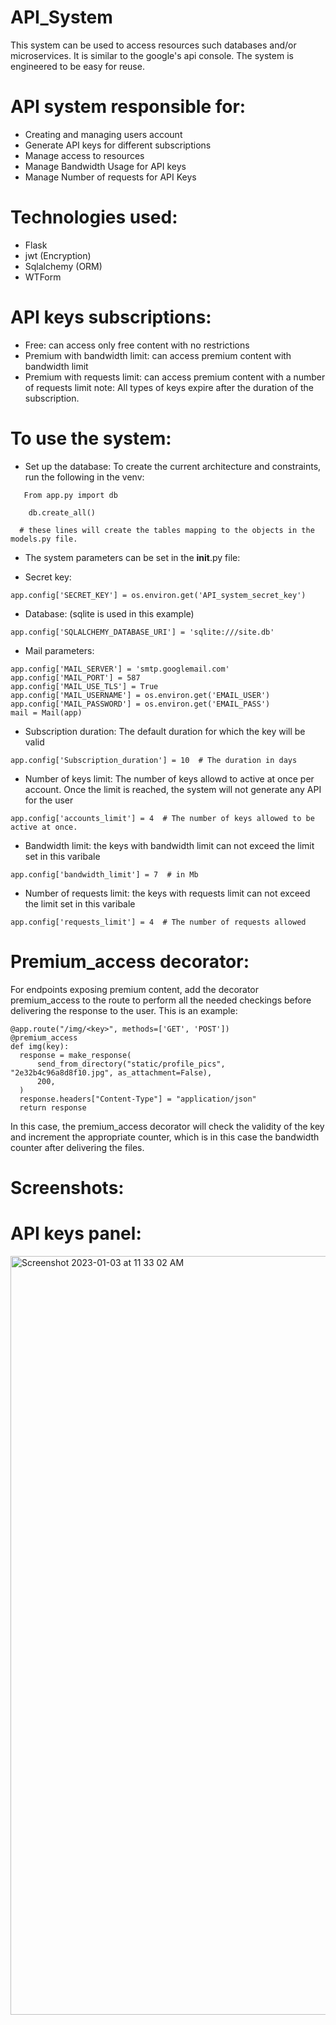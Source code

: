 # API_System
This system can be used to access resources such databases and/or microservices. It is similar to the google's api console. The system is engineered to be easy for reuse.

# API system responsible for:
  - Creating and managing users account
  - Generate API keys for different subscriptions
  - Manage access to resources
  - Manage Bandwidth Usage for API keys
  - Manage Number of requests for API Keys

# Technologies used:
  - Flask
  - jwt (Encryption)
  - Sqlalchemy (ORM)
  - WTForm

# API keys subscriptions:
  - Free: can access only free content with no restrictions
  - Premium with bandwidth limit: can access premium content with bandwidth limit
  - Premium with requests limit: can access premium content with a number of requests limit
  note: All types of keys expire after the duration of the subscription.
  
# To use the system:
  - Set up the database:
  To create the current architecture and constraints, run the following in the venv:
  ```
     From app.py import db
  ```
  ```
	  db.create_all()
  ```
      # these lines will create the tables mapping to the objects in the models.py file.
    
  - The system parameters can be set in the __init__.py file:
  
  - Secret key:
  ```
  app.config['SECRET_KEY'] = os.environ.get('API_system_secret_key')
  ```
  - Database: (sqlite is used in this example)
  ```
  app.config['SQLALCHEMY_DATABASE_URI'] = 'sqlite:///site.db'
  ```
  - Mail parameters:
  ```
  app.config['MAIL_SERVER'] = 'smtp.googlemail.com'
app.config['MAIL_PORT'] = 587
app.config['MAIL_USE_TLS'] = True
app.config['MAIL_USERNAME'] = os.environ.get('EMAIL_USER')
app.config['MAIL_PASSWORD'] = os.environ.get('EMAIL_PASS')
mail = Mail(app)
  ```
  - Subscription duration: The default duration for which the key will be valid
  ```
  app.config['Subscription_duration'] = 10  # The duration in days
  ```
  - Number of keys limit: The number of keys allowd to active at once per account. Once the limit is reached, the system will not generate any API for the user
  ```
  app.config['accounts_limit'] = 4  # The number of keys allowed to be active at once.
  ```
  - Bandwidth limit:
    the keys with bandwidth limit can not exceed the limit set in this varibale
  ```
  app.config['bandwidth_limit'] = 7  # in Mb
  ```
  - Number of requests limit:
    the keys with requests limit can not exceed the limit set in this varibale
  ```
  app.config['requests_limit'] = 4  # The number of requests allowed
  ```
# Premium_access decorator:
  For endpoints exposing premium content, add the decorator premium_access to the route to perform all the needed checkings before delivering the response to the user. This is an example:
  ```
  @app.route("/img/<key>", methods=['GET', 'POST'])
@premium_access
def img(key):
    response = make_response(
        send_from_directory("static/profile_pics", "2e32b4c96a8d8f10.jpg", as_attachment=False),
        200,
    )
    response.headers["Content-Type"] = "application/json"
    return response
  ```
  In this case, the premium_access decorator will check the validity of the key and increment the appropriate counter, which is in this case the bandwidth counter after delivering the files.

# Screenshots: 
# API keys panel:
<img width="1214" alt="Screenshot 2023-01-03 at 11 33 02 AM" src="https://user-images.githubusercontent.com/55364095/210399848-323d645e-b582-47cb-92cd-6ed3dcaee8d9.png">

